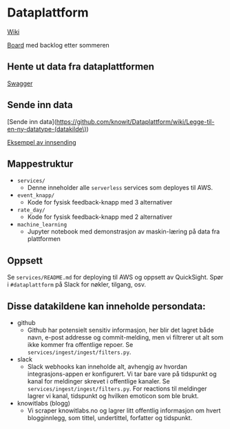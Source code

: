 # Dataplattform

[Wiki](https://github.com/knowit/Dataplattform/wiki/)

[Board](https://github.com/knowit/Dataplattform/projects/1) med backlog etter sommeren

## Hente ut data fra dataplattformen

[Swagger](https://knowit.github.io/Dataplattform/)

## Sende inn data

[Sende inn data](https://github.com/knowit/Dataplattform/wiki/Legge-til-en-ny-datatype-(datakilde\))

[Eksempel av innsending](https://github.com/knowit/Dataplattform/wiki/Eksempel:-sende-inn-data-til-dataplattformen)

## Mappestruktur
  * ```services/```
      * Denne inneholder alle `serverless` services som deployes til AWS.
  * ```event_knapp/```
      * Kode for fysisk feedback-knapp med 3 alternativer
  * ```rate_day/```
      * Kode for fysisk feedback-knapp med 2 alternativer
  * ```machine_learning```
      * Jupyter notebook med demonstrasjon av maskin-læring på data fra plattformen

## Oppsett
Se ```services/README.md``` for deploying til AWS og oppsett av QuickSight.
Spør i `#dataplattform` på Slack for nøkler, tilgang, osv.


## Disse datakildene kan inneholde persondata:
  * github
      * Github har potensielt sensitiv informasjon, her blir det lagret både navn, e-post addresse
      og commit-melding, men vi filtrerer ut alt som ikke kommer fra offentlige repoer. Se
      ```services/ingest/ingest/filters.py```.
  * slack
      * Slack webhooks kan inneholde alt, avhengig av hvordan integrasjons-appen er konfigurert.
      Vi tar bare vare på tidspunkt og kanal for meldinger skrevet i offentlige kanaler.
      Se ```services/ingest/ingest/filters.py```.
      For reactions til meldinger lagrer vi kanal, tidspunkt og hvilken emoticon som ble brukt.
  * knowitlabs (blogg)
      * Vi scraper knowitlabs.no og lagrer litt offentlig informasjon om hvert blogginnlegg, som
        tittel, undertittel, forfatter og tidspunkt.
